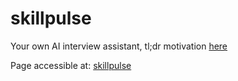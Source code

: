 # skillpulse
Your own AI interview assistant, tl;dr motivation [here](https://dejanualex.medium.com/reshaping-the-job-market-5be1b4afab01)

Page accessible at: [skillpulse](https://dejanu.github.io/skillpulse/)
